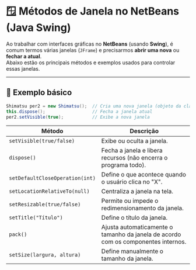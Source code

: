 # 🪟 Métodos de Janela no NetBeans (Java Swing)

Ao trabalhar com interfaces gráficas no **NetBeans** (usando **Swing**), é comum termos várias janelas (`JFrame`) e precisarmos **abrir uma nova** ou **fechar a atual**.  
Abaixo estão os principais métodos e exemplos usados para controlar essas janelas.

---

## 🔹 Exemplo básico

```java
Shimatsu per2 = new Shimatsu();  // Cria uma nova janela (objeto da classe Shimatsu)
this.dispose();                  // Fecha a janela atual
per2.setVisible(true);           // Exibe a nova janela
```

| Método                          | Descrição                                                                         |
| ------------------------------- | --------------------------------------------------------------------------------- |
| `setVisible(true/false)`        | Exibe ou oculta a janela.                                                         |
| `dispose()`                     | Fecha a janela e libera recursos (não encerra o programa todo).                   |
| `setDefaultCloseOperation(int)` | Define o que acontece quando o usuário clica no "X".                              |
| `setLocationRelativeTo(null)`   | Centraliza a janela na tela.                                                      |
| `setResizable(true/false)`      | Permite ou impede o redimensionamento da janela.                                  |
| `setTitle("Título")`            | Define o título da janela.                                                        |
| `pack()`                        | Ajusta automaticamente o tamanho da janela de acordo com os componentes internos. |
| `setSize(largura, altura)`      | Define manualmente o tamanho da janela.                                           |
